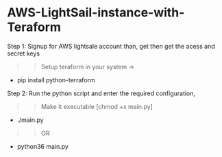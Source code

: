 # AWS-LightSail-instance-with-Teraform

Step 1:
Signup for AWS lightsale account than, 
get then get the acess and secret keys
>> Setup teraform in your system -> 

* pip install python-terraform

Step 2:
Run the python script and enter the required configuration,
>> Make it executable [chmod +x main.py]

* ./main.py
>> OR
* python36 main.py
